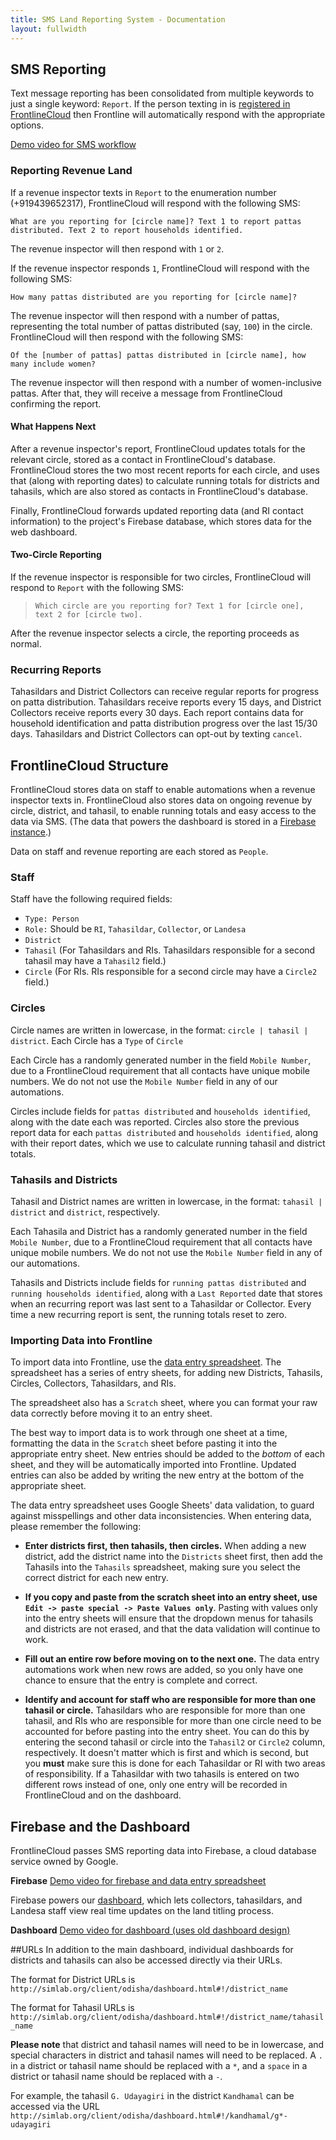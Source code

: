 ```yaml
---
title: SMS Land Reporting System - Documentation
layout: fullwidth
---
```


## SMS Reporting
Text message reporting has been consolidated from multiple keywords to just a single keyword: `Report`. If the person texting in is [registered in FrontlineCloud](#importing-data-into-frontline) then Frontline will automatically respond with the appropriate options.

[Demo video for SMS workflow](https://www.dropbox.com/s/aw7hr5nmzczo6fb/SIMLab%20Demo%20Video%202%20-%20SMS%20Reporting.mov?dl=0)

### Reporting Revenue Land
If a revenue inspector texts in `Report` to the enumeration number (+919439652317), FrontlineCloud will respond with the following SMS:

`What are you reporting for [circle name]? Text 1 to report pattas distributed. Text 2 to report households identified.`

The revenue inspector will then respond with `1` or `2`.

If the revenue inspector responds `1`, FrontlineCloud will respond with the following SMS:

`How many pattas distributed are you reporting for [circle name]?`

The revenue inspector will then respond with a number of pattas, representing the total number of pattas distributed (say, `100`) in the circle. FrontlineCloud will then respond with the following SMS:

`Of the [number of pattas] pattas distributed in [circle name], how many include women?`

The revenue inspector will then respond with a number of women-inclusive pattas. After that, they will receive a message from FrontlineCloud confirming the report.

#### What Happens Next
After a revenue inspector's report, FrontlineCloud updates totals for the relevant circle, stored as a contact in FrontlineCloud's database. FrontlineCloud stores the two most recent reports for each circle, and uses that (along with reporting dates) to calculate running totals for districts and tahasils, which are also stored as contacts in FrontlineCloud's database.

Finally, FrontlineCloud forwards updated reporting data (and RI contact information) to the project's Firebase database, which stores data for the web dashboard. 

#### Two-Circle Reporting
If the revenue inspector is responsible for two circles, FrontlineCloud will respond to `Report` with the following SMS:

>`Which circle are you reporting for? Text 1 for [circle one], text 2 for [circle two].`

After the revenue inspector selects a circle, the reporting proceeds as normal.

### Recurring Reports
Tahasildars and District Collectors can receive regular reports for progress on patta distribution. Tahasildars receive reports every 15 days, and District Collectors receive reports every 30 days. Each report contains data for household identification and patta distribution progress over the last 15/30 days. Tahasildars and District Collectors can opt-out by texting `cancel`.

## FrontlineCloud Structure
FrontlineCloud stores data on staff to enable automations when a revenue inspector texts in. FrontlineCloud also stores data on ongoing revenue by circle, district, and tahasil, to enable running totals and easy access to the data via SMS. (The data that powers the dashboard is stored in a [Firebase instance](#firebase-and-dashboard).)

Data on staff and revenue reporting are each stored as `People`.

### Staff
Staff have the following required fields:

* `Type: Person`
* `Role:` Should be `RI`, `Tahasildar`, `Collector`, or `Landesa`
* `District`
* `Tahasil` (For Tahasildars and RIs. Tahasildars responsible for a second tahasil may have a `Tahasil2` field.)
* `Circle` (For RIs. RIs responsible for a second circle may have a `Circle2` field.)

### Circles
Circle names are written in lowercase, in the format: `circle | tahasil | district`. Each Circle has a `Type` of `Circle`

Each Circle has a randomly generated number in the field `Mobile Number`, due to a FrontlineCloud requirement that all contacts have unique mobile numbers. We do not not use the `Mobile Number` field in any of our automations.

Circles include fields for `pattas distributed` and `households identified`, along with the date each was reported. Circles also store the previous report data for each `pattas distributed` and `households identified`, along with their report dates, which we use to calculate running tahasil and district totals.

### Tahasils and Districts
Tahasil and District names are written in lowercase, in the format: `tahasil | district` and `district`, respectively.

Each Tahasila and District has a randomly generated number in the field `Mobile Number`, due to a FrontlineCloud requirement that all contacts have unique mobile numbers. We do not not use the `Mobile Number` field in any of our automations.

Tahasils and Districts include fields for `running pattas distributed` and `running households identified`, along with a `Last Reported` date that stores when an recurring report was last sent to a Tahasildar or Collector. Every time a new recurring report is sent, the running totals reset to zero.

### Importing Data into Frontline
To import data into Frontline, use the [data entry spreadsheet](https://docs.google.com/a/simlab.org/spreadsheets/d/160vuvuWjkGlV5mB58NEy0nufCg9FAB6EdBU1GxKgb9k/edit?usp=drive_web). The spreadsheet has a series of entry sheets, for adding new Districts, Tahasils, Circles, Collectors, Tahasildars, and RIs. 

The spreadsheet also has a `Scratch` sheet, where you can format your raw data correctly before moving it to an entry sheet. 

The best way to import data is to work through one sheet at a time, formatting the data in the `Scratch` sheet before pasting it into the appropriate entry sheet. New entries should be added to the *bottom* of each sheet, and they will be automatically imported into Frontline. Updated entries can also be added by writing the new entry at the bottom of the appropriate sheet. 

The data entry spreadsheet uses Google Sheets' data validation, to guard against misspellings and other data inconsistencies. When entering data, please remember the following:

* **Enter districts first, then tahasils, then circles.** When adding a new district, add the district name into the `Districts` sheet first, then add the Tahasils into the `Tahasils` spreadsheet, making sure you select the correct district for each new entry.

* **If you copy and paste from the scratch sheet into an entry sheet, use `Edit -> paste special -> Paste Values only`**. Pasting with values only into the entry sheets will ensure that the dropdown menus for tahasils and districts are not erased, and that the data validation will continue to work. 

* **Fill out an entire row before moving on to the next one.** The data entry automations work when new rows are added, so you only have one chance to ensure that the entry is complete and correct.

* **Identify and account for staff who are responsible for more than one tahasil or circle.** Tahasildars who are responsible for more than one tahasil, and RIs who are responsible for more than one circle need to be accounted for before pasting into the entry sheet. You can do this by entering the second tahasil or circle into the `Tahasil2` or `Circle2` column, respectively. It doesn't matter which is first and which is second, but you **must** make sure this is done for each Tahasildar or RI with two areas of responsibility. If a Tahasildar with two tahasils is entered on two different rows instead of one, only one entry will be recorded in FrontlineCloud and on the dashboard.


## Firebase and the Dashboard
FrontlineCloud passes SMS reporting data into Firebase, a cloud database service owned by Google. 

**Firebase**
[Demo video for firebase and data entry spreadsheet](https://www.dropbox.com/s/ytxn4i1sg1k1f9h/SIMLab%20Demo%20Video%203%20-%20Data%20Storage.mov?dl=0)


Firebase powers our [dashboard](http://simlab.org/client/odisha/dashboard.html), which lets collectors, tahasildars, and Landesa staff view real time updates on the land titling process.

**Dashboard**
[Demo video for dashboard (uses old dashboard design)](https://www.dropbox.com/s/adjm5etb10mu2g7/SIMLab%20Demo%20Video%201%20-%20Dashboard.mov?dl=0)

##URLs
In addition to the main dashboard, individual dashboards for districts and tahasils can also be accessed directly via their URLs. 

The format for District URLs is `http://simlab.org/client/odisha/dashboard.html#!/district_name`

The format for Tahasil URLs is
`http://simlab.org/client/odisha/dashboard.html#!/district_name/tahasil_name`

**Please note** that district and tahasil names will need to be in lowercase, and special characters in district and tahasil names will need to be replaced. A `.` in a district or tahasil name should be replaced with a `*`, and a `space` in a district or tahasil name should be replaced with a `-`. 

For example, the tahasil `G. Udayagiri` in the district `Kandhamal` can be accessed via the URL `http://simlab.org/client/odisha/dashboard.html#!/kandhamal/g*-udayagiri`


